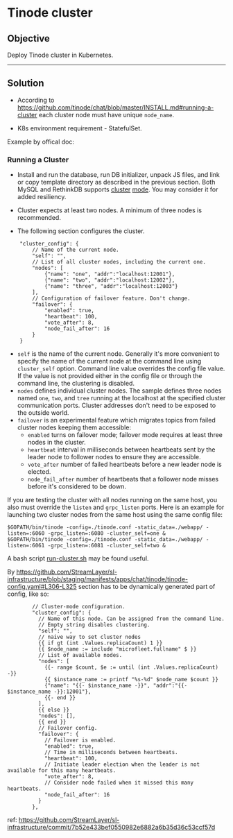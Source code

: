 # Tinode cluster

## Objective

Deploy Tinode cluster in Kubernetes.

---
## Solution

* According to https://github.com/tinode/chat/blob/master/INSTALL.md#running-a-cluster each cluster node must have unique `node_name`.

* K8s environment requirement - StatefulSet.

Example by offical doc:

###  Running a Cluster

- Install and run the database, run DB initializer, unpack JS files, and link or copy template directory as described in the previous section. Both MySQL and RethinkDB supports [cluster](https://www.mysql.com/products/cluster/) [mode](https://www.rethinkdb.com/docs/start-a-server/#a-rethinkdb-cluster-using-multiple-machines). You may consider it for added resiliency.

- Cluster expects at least two nodes. A minimum of three nodes is recommended.

- The following section configures the cluster.

```
	"cluster_config": {
		// Name of the current node.
		"self": "",
		// List of all cluster nodes, including the current one.
		"nodes": [
			{"name": "one", "addr":"localhost:12001"},
			{"name": "two", "addr":"localhost:12002"},
			{"name": "three", "addr":"localhost:12003"}
		],
		// Configuration of failover feature. Don't change.
		"failover": {
			"enabled": true,
			"heartbeat": 100,
			"vote_after": 8,
			"node_fail_after": 16
		}
	}
```
* `self` is the name of the current node. Generally it's more convenient to specify the name of the current node at the command line using `cluster_self` option. Command line value overrides the config file value. If the value is not provided either in the config file or through the command line, the clustering is disabled.
* `nodes` defines individual cluster nodes. The sample defines three nodes named `one`, `two`, and `tree` running at the localhost at the specified cluster communication ports. Cluster addresses don't need to be exposed to the outside world.
* `failover` is an experimental feature which migrates topics from failed cluster nodes keeping them accessible:
  * `enabled` turns on failover mode; failover mode requires at least three nodes in the cluster.
  * `heartbeat` interval in milliseconds between heartbeats sent by the leader node to follower nodes to ensure they are accessible.
  * `vote_after` number of failed heartbeats before a new leader node is elected.
  * `node_fail_after` number of heartbeats that a follower node misses before it's considered to be down.

If you are testing the cluster with all nodes running on the same host, you also must override the `listen` and `grpc_listen` ports. Here is an example for launching two cluster nodes from the same host using the same config file:
```
$GOPATH/bin/tinode -config=./tinode.conf -static_data=./webapp/ -listen=:6060 -grpc_listen=:6080 -cluster_self=one &
$GOPATH/bin/tinode -config=./tinode.conf -static_data=./webapp/ -listen=:6061 -grpc_listen=:6081 -cluster_self=two &
```
A bash script [run-cluster.sh](../../server/run-cluster.sh) may be found useful.


By https://github.com/StreamLayer/sl-infrastructure/blob/staging/manifests/apps/chat/tinode/tinode-config.yaml#L306-L325 section has to be dynamically generated part of config, like so:

```
        // Cluster-mode configuration.
        "cluster_config": {
          // Name of this node. Can be assigned from the command line.
          // Empty string disables clustering.
          "self": "",
          // naive way to set cluster nodes
          {{ if gt (int .Values.replicaCount) 1 }}
          {{ $node_name := include "microfleet.fullname" $ }}
          // List of available nodes.
          "nodes": [
            {{- range $count, $e := until (int .Values.replicaCount) -}}
            {{ $instance_name := printf "%s-%d" $node_name $count }}
            {"name": "{{- $instance_name -}}", "addr":"{{- $instance_name -}}:12001"},
            {{- end }}
          ],
          {{ else }}
          "nodes": [],
          {{ end }}
          // Failover config.
          "failover": {
            // Failover is enabled.
            "enabled": true,
            // Time in milliseconds between heartbeats.
            "heartbeat": 100,
            // Initiate leader election when the leader is not available for this many heartbeats.
            "vote_after": 8,
            // Consider node failed when it missed this many heartbeats.
            "node_fail_after": 16
          }
        },
```
ref: https://github.com/StreamLayer/sl-infrastructure/commit/7b52e433bef0550982e6882a6b35d36c53ccf57d
